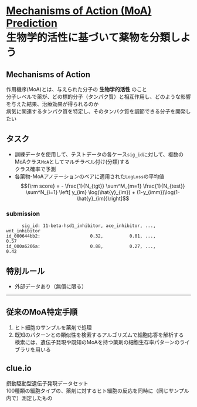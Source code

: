 # [Mechanisms of Action (MoA) Prediction](https://www.kaggle.com/c/lish-moa) <br> 生物学的活性に基づいて薬物を分類しよう

## Mechanisms of Action
作用機序(MoA)とは、与えられた分子の __生物学的活性__ のこと  
分子レベルで薬が、どの標的分子（タンパク質）と相互作用し、どのような影響を与えた結果、治療効果が得られるのか  
病気に関連するタンパク質を特定し、そのタンパク質を調節できる分子を開発したい

## タスク
- 訓練データを使用して、テストデータの各ケース`sig_id`に対して、複数のMoAクラス`MoA`としてマルチラベル付け(分類)する  
クラス確率で予測
- 各薬物-MoAアノテーションのペアに適用された`LogLoss`の平均値
$${\rm score} = - \frac{1}{N_{tgt}} \sum^M_{m=1} \frac{1}{N_{test}} \sum^N_{i=1} \left[ y_{im} \log(\hat{y}_{im}) + (1-y_{imm})\log(1-\hat{y}_{im})\right]$$

### submission
```text
      sig_id: 11-beta-hsd1_inhibitor, ace_inhibitor, ..., wnt_inhibitor
id_000644bb2:                   0.32,          0.01, ...,          0.57
id_000a6266a:                   0.88,          0.27, ...,          0.42
```

## 特別ルール
- 外部データあり（無償に限る）


---

## 従来のMoA特定手順

1. ヒト細胞のサンプルを薬剤で処理
2. 既知のパターンとの類似性を検索するアルゴリズムで細胞応答を解析する  
検索には、遺伝子発現や既知のMoAを持つ薬剤の細胞生存率パターンのライブラリを用いる

## clue.io
摂動駆動型遺伝子発現データセット  
100種類の細胞タイプの、薬剤に対するヒト細胞の反応を同時に（同じサンプル内で）測定したもの

